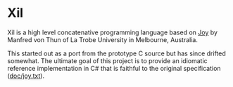 # Xil
Xil is a high level concatenative programming language based on [Joy](https://en.wikipedia.org/wiki/Joy_(programming_language)) by Manfred  von Thun of La Trobe 
University in Melbourne, Australia.

This started out as a port from the prototype C source but has since drifted 
somewhat. The ultimate goal of this project is to provide an idiomatic reference
implementation in C# that is faithful to the original specification ([doc/joy.txt](https://github.com/basp/xil/blob/vnext/doc/joy.txt)).